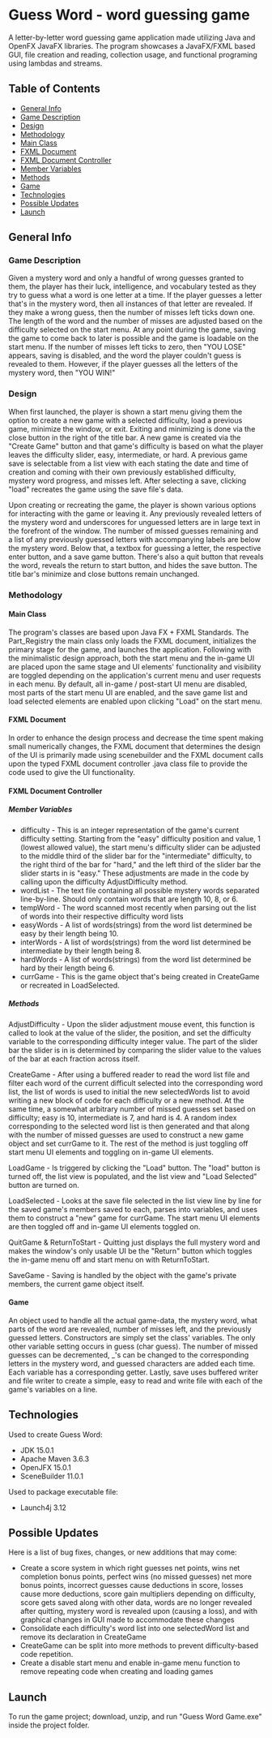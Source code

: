 # Guess Word - word guessing game
A letter-by-letter word guessing game application made utilizing Java and OpenFX JavaFX libraries. The program showcases a JavaFX/FXML based GUI, file creation and reading, collection usage, and functional programing using lambdas and streams.

## Table of Contents
* [General Info](#general-info)
 * [Game Description](#game-description)
 * [Design](#design)
 * [Methodology](#methodology)
  * [Main Class](#main-class)
  * [FXML Document](#fxml-document)
  * [FXML Document Controller](#fxml-document-controller)
   * [Member Variables](#member-variables)
   * [Methods](#methods)
  * [Game](#game)
* [Technologies](#technologies)
* [Possible Updates](#possible-updates)
* [Launch](#launch)

## General Info

### Game Description
Given a mystery word and only a handful of wrong guesses granted to them, the player has their luck, intelligence, and vocabulary tested as they try to guess what a word is one letter at a time. If the player guesses a letter that's in the mystery word, then all instances of that letter are revealed. If they make a wrong guess, then the number of misses left ticks down one. The length of the word and the number of misses are adjusted based on the difficulty selected on the start menu. At any point during the game, saving the game to come back to later is possible and the game is loadable on the start menu. If the number of misses left ticks to zero, then "YOU LOSE" appears, saving is disabled, and the word the player couldn't guess is revealed to them. However, if the player guesses all the letters of the mystery word, then "YOU WIN!"
### Design
When first launched, the player is shown a start menu giving them the option to create a new game with a selected difficulty, load a previous game, minimize the window, or exit. Exiting and minimizing is done via the close button in the right of the title bar. A new game is created via the "Create Game" button and that game's difficulty is based on what the player leaves the difficulty slider, easy, intermediate, or hard. A previous game save is selectable from a list view with each stating the date and time of creation and coming with their own previously established difficulty, mystery word progress, and misses left. After selecting a save, clicking "load" recreates the game using the save file's data.

Upon creating or recreating the game, the player is shown various options for interacting with the game or leaving it. Any previously revealed letters of the mystery word and underscores for unguessed letters are in large text in the forefront of the window. The number of missed guesses remaining and a list of any previously guessed letters with accompanying labels are below the mystery word. Below that, a textbox for guessing a letter, the respective enter button, and a save game button. There's also a quit button that reveals the word, reveals the return to start button, and hides the save button. The title bar's minimize and close buttons remain unchanged.
### Methodology
#### Main Class
The program's classes are based upon Java FX + FXML Standards. The Part_Registry the main class only loads the FXML document, initializes the primary stage for the game, and launches the application. Following with the minimalistic design approach, both the start menu and the in-game UI are placed upon the same stage and UI elements' functionality and visibility are toggled depending on the application's current menu and user requests in each menu. By default, all in-game / post-start UI menu are disabled, most parts of the start menu UI are enabled, and the save game list and load selected elements are enabled upon clicking "Load" on the start menu.
#### FXML Document
In order to enhance the design process and decrease the time spent making small numerically changes, the FXML document that determines the design of the UI is primarily made using scenebuilder and the FXML document calls upon the typed FXML document controller .java class file to provide the code used to give the UI functionality.

#### FXML Document Controller
##### Member Variables
* difficulty - This is an integer representation of the game's current difficulty setting. Starting from the "easy" difficulty position and value, 1 (lowest allowed value), the start menu's difficulty slider can be adjusted to the middle third of the slider bar for the "intermediate" difficulty, to the right third of the bar for "hard," and the left third of the slider bar the slider starts in is "easy." These adjustments are made in the code by calling upon the difficulty AdjustDifficulty method.
* wordList - The text file containing all possible mystery words separated line-by-line. Should only contain words that are length 10, 8, or 6.
* tempWord - The word scanned most recently when parsing out the list of words into their respective difficulty word lists
* easyWords - A list of words(strings) from the word list determined be easy by their length being 10.
* interWords - A list of words(strings) from the word list determined be intermediate by their length being 8.
* hardWords - A list of words(strings) from the word list determined be hard by their length being 6.
* currGame - This is the game object that's being created in CreateGame or recreated in LoadSelected.

##### Methods
AdjustDifficulty - Upon the slider adjustment mouse event, this function is called to look at the value of the slider, the position, and set the difficulty variable to the corresponding difficulty integer value. The part of the slider bar the slider is in is determined by comparing the slider value to the values of the bar at each fraction across itself.

CreateGame - After using a buffered reader to read the word list file and filter each word of the current difficult selected into the corresponding word list, the list of words is used to initial the new selectedWords list to avoid writing a new block of code for each difficulty or a new method. At the same time, a somewhat arbitrary number of missed guesses set based on difficulty; easy is 10, intermediate is 7, and hard is 4. A random index corresponding to the selected word list is then generated and that along with the number of missed guesses are used to construct a new game object and set currGame to it. The rest of the method is just toggling off start menu UI elements and toggling on in-game UI elements.

LoadGame - Is triggered by clicking the "Load" button. The "load" button is turned off, the list view is populated, and the list view and "Load Selected" button are turned on.

LoadSelected - Looks at the save file selected in the list view line by line for the saved game's members saved to each, parses into variables, and uses them to construct a "new" game for currGame. The start menu UI elements are then toggled off and in-game UI elements toggled on.

QuitGame & ReturnToStart - Quitting just displays the full mystery word and makes the window's only usable UI be the "Return" button which toggles the in-game menu off and start menu on with ReturnToStart.

SaveGame - Saving is handled by the object with the game's private members, the current game object itself.

#### Game
An object used to handle all the actual game-data, the mystery word, what parts of the word are revealed, number of misses left, and the previously guessed letters. Constructors are simply set the class' variables. The only other variable setting occurs in guess (char guess). The number of missed guesses can be decremented, _'s can be changed to the corresponding letters in the mystery word, and guessed characters are added each time. Each variable has a corresponding getter. Lastly, save uses buffered writer and file writer to create a simple, easy to read and write file with each of the game's variables on a line.

## Technologies
Used to create Guess Word:
* JDK 15.0.1
* Apache Maven 3.6.3
* OpenJFX 15.0.1
* SceneBuilder 11.0.1

Used to package executable file:
* Launch4j 3.12

## Possible Updates
Here is a list of bug fixes, changes, or new additions that may come:
* Create a score system in which right guesses net points, wins net completion bonus points, perfect wins (no missed guesses) net more bonus points, incorrect guesses cause deductions in score, losses cause more deductions, score gain multipliers depending on difficulty, score gets saved along with other data, words are no longer revealed after quitting, mystery word is revealed upon (causing a loss), and with graphical changes in GUI made to accommodate these changes
* Consolidate each difficulty's word list into one selectedWord list and remove its declaration in CreateGame
* CreateGame can be split into more methods to prevent difficulty-based code repetition.
* Create a disable start menu and enable in-game menu function to remove repeating code when creating and loading games

## Launch
To run the game project; download, unzip, and run "Guess Word Game.exe" inside the project folder.
